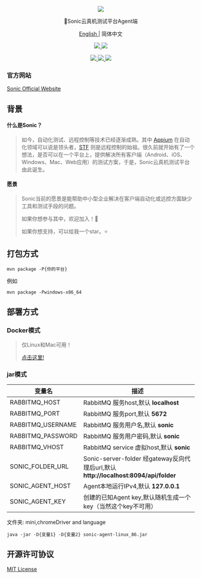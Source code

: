 <p align="center">
  <img src="https://raw.githubusercontent.com/ZhouYixun/sonic-server/main/logo.png">
</p>
<p align="center">🎉Sonic云真机测试平台Agent端</p>
<p align="center">
  <a href="https://github.com/ZhouYixun/sonic-agent/blob/main/README.md">  
    English
  </a>
  <span>| 简体中文</span>
</p>
<p align="center">
  <a href="#">  
    <img src="https://img.shields.io/badge/release-v1.0.0-orange">
  </a>
  <a href="#">  
    <img src="https://img.shields.io/badge/platform-windows|macosx|linux-success">
  </a>
</p>
<p align="center">
  <a href="#">  
    <img src="https://img.shields.io/github/commit-activity/m/ZhouYixun/sonic-agent">
  </a>
  <a href="#">  
    <img src="https://img.shields.io/github/downloads/ZhouYixun/sonic-agent/total">
  </a>
  <a href="https://github.com/ZhouYixun/sonic-server/blob/main/LICENSE">  
    <img src="https://img.shields.io/github/license/ZhouYiXun/sonic-server?color=green&label=license&logo=license&logoColor=green">
  </a>
</p>

### 官方网站
[Sonic Official Website](http://zhouyixun.gitee.io/sonic-official-website)
## 背景

#### 什么是Sonic？

> 如今，自动化测试、远程控制等技术已经逐渐成熟。其中 [Appium](https://github.com/appium/appium) 在自动化领域可以说是领头者，[STF](https://github.com/openstf/stf) 则是远程控制的始祖。很久前就开始有了一个想法，是否可以在一个平台上，提供解决所有客户端（Android、iOS、Windows、Mac、Web应用）的测试方案，于是，Sonic云真机测试平台由此诞生。

#### 愿景

> Sonic当前的愿景是能帮助中小型企业解决在客户端自动化或远控方面缺少工具和测试手段的问题。
>
>  如果你想参与其中，欢迎加入！💪
>
> 如果你想支持，可以给我一个star。⭐

## 打包方式

```
mvn package -P{你的平台}
```

例如

```
mvn package -Pwindows-x86_64
```

## 部署方式

### Docker模式

> 仅Linux和Mac可用！
>
> [点击这里!](https://hub.docker.com/repository/docker/zhouyixun/sonic-agent-linux)

### jar模式

|  变量名   | 描述  |
|  ----  | ----  |
| RABBITMQ_HOST  | RabbitMQ 服务host,默认 **localhost** |
| RABBITMQ_PORT  | RabbitMQ 服务port,默认 **5672** |
| RABBITMQ_USERNAME  | RabbitMQ 服务用户名,默认 **sonic** |
| RABBITMQ_PASSWORD  | RabbitMQ 服务用户密码,默认 **sonic** |
| RABBITMQ_VHOST  | RabbitMQ service 虚拟host,默认 **sonic** |
| SONIC_FOLDER_URL  | Sonic-server-folder 经gateway反向代理后url,默认 **http://localhost:8094/api/folder** |
| SONIC_AGENT_HOST  | Agent本地运行IPv4,默认 **127.0.0.1** |
| SONIC_AGENT_KEY  | 创建的已知Agent key,默认随机生成一个key（当然这个key不可用） |

文件夹: mini,chromeDriver and language

```
java -jar -D{变量1} -D{变量2} sonic-agent-linux_86.jar
```

## 开源许可协议

[MIT License](LICENSE)